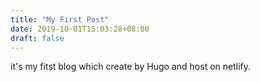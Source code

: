 ```yaml
---
title: "My First Post"
date: 2019-10-01T15:03:28+08:00
draft: false
---
```


it's my fitst blog which create by Hugo and host on netlify.
